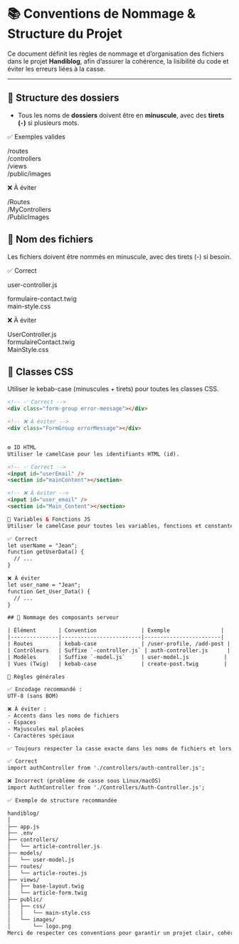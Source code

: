 # 📚 Conventions de Nommage & Structure du Projet

Ce document définit les règles de nommage et d’organisation des fichiers dans le projet **Handiblog**, afin d’assurer la cohérence, la lisibilité du code et éviter les erreurs liées à la casse.

---

## 📁 Structure des dossiers

- Tous les noms de **dossiers** doivent être en **minuscule**, avec des **tirets (`-`)** si plusieurs mots.

 ✅ Exemples valides

/routes  
/controllers  
/views  
/public/images  

 ❌ À éviter

/Routes  
/MyControllers  
/PublicImages  

## 📄 Nom des fichiers

Les fichiers doivent être nommés en minuscule, avec des tirets (-) si besoin.

 ✅ Correct

user-controller.js  
<!-- A mettre en camelcase : => userController.js -->
formulaire-contact.twig  
main-style.css  

 ❌ À éviter

UserController.js  
formulaireContact.twig  
MainStyle.css  

## 🧩 Classes CSS

Utiliser le kebab-case (minuscules + tirets) pour toutes les classes CSS.

```html
<!-- ✅ Correct -->
<div class="form-group error-message"></div>

<!-- ❌ À éviter -->
<div class="FormGroup errorMessage"></div>


⚙️ ID HTML
Utiliser le camelCase pour les identifiants HTML (id).

<!-- ✅ Correct -->
<input id="userEmail" />
<section id="mainContent"></section>

<!-- ❌ À éviter -->
<input id="user_email" />
<section id="Main_Content"></section>

🧠 Variables & Fonctions JS
Utiliser le camelCase pour toutes les variables, fonctions et constantes JavaScript.

✅ Correct
let userName = "Jean";
function getUserData() {
  // ...
}

❌ À éviter
let user_name = "Jean";
function Get_User_Data() {
  // ...
}

## 🧩 Nommage des composants serveur

| Élément       | Convention              | Exemple                |
|---------------|-------------------------|------------------------|
| Routes        | kebab-case              | /user-profile, /add-post |
| Contrôleurs   | Suffixe `-controller.js` | auth-controller.js      |
| Modèles       | Suffixe `-model.js`     | user-model.js           |
| Vues (Twig)   | kebab-case              | create-post.twig        |

🧼 Règles générales

✅ Encodage recommandé :
UTF-8 (sans BOM)

❌ À éviter :
- Accents dans les noms de fichiers
- Espaces
- Majuscules mal placées
- Caractères spéciaux

✅ Toujours respecter la casse exacte dans les noms de fichiers et lors des importations :

✅ Correct
import authController from './controllers/auth-controller.js';

❌ Incorrect (problème de casse sous Linux/macOS)
import AuthController from './Controllers/Auth-Controller.js';

✅ Exemple de structure recommandée

handiblog/
│
├── app.js
├── .env
├── controllers/
│   └── article-controller.js
├── models/
│   └── user-model.js
├── routes/
│   └── article-routes.js
├── views/
│   ├── base-layout.twig
│   └── article-form.twig
├── public/
│   ├── css/
│   │   └── main-style.css
│   └── images/
│       └── logo.png
Merci de respecter ces conventions pour garantir un projet clair, cohérent et collaboratif. 💼
